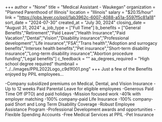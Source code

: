 +++
author = "None"
title = "Medical Assistant - Waukegan"
organization = "Planned Parenthood of Illinois"
location = "Illinois"
salary = "$20.15/hour"
link = "https://jobs.lever.co/ppil/1ab3962c-6007-4088-a51a-5597f5c81a18"
sort_date = "2024-07-30"
created_at = "July 30, 2024"
closing_date = "August 31, 2024"
a_job_type = ["Full Time"]
b_benefits = ["General Benefits","Retirement","Paid Leave","Health Insurance","Paid Vacation","Dental","Vision","Disability insurance","Professional development","Life insurance","FSA","Trans health","Adoption and surrogacy benefits","Intersex health benefits","Pet insurance","Short-term disability insurance","Long-term disability insurance","Abortion procedure funding","Legal benefits"]
c_feedback = ""
aa_degrees_required = "High school degree required"
thumbnail = "../../images/PPIL2022Logo_c9d1f001.png"
+++
Just a few of the Benefits enjoyed by PPIL employees…

-Company subsidized premiums on Medical, Dental, and Vision Insurance
-Up to 12 weeks Paid Parental Leave for eligible employees
-Generous Paid Time Off (PTO) and paid holidays
-Mission focused work
-401k with employer matching
-100% company-paid Life Insurance
-100% company-paid Short and Long Term Disability Coverage
-Robust Employee Assistance Program
-Professional Development awards and opportunities
-Flexible Spending Accounts
-Free Medical Services at PPIL
-Pet Insurance